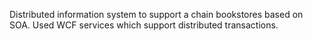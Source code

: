 Distributed information system to support a chain bookstores based on SOA. Used WCF services which support distributed transactions.
